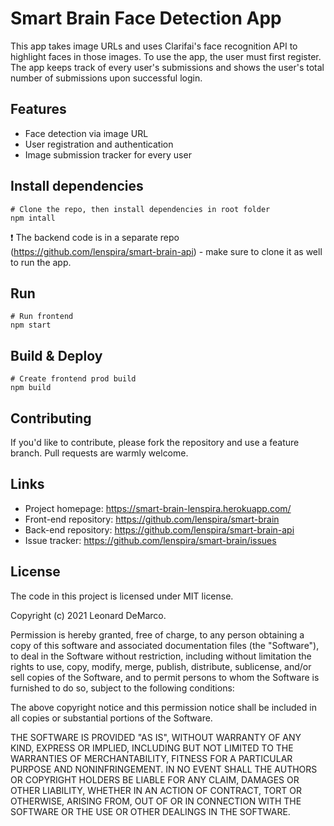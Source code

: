# Smart Brain Face Detection App
This app takes image URLs and uses Clarifai's face recognition API to highlight faces in those images. To use the app, the user must first register. The app keeps track of every user's submissions and shows the user's total number of submissions upon successful login.

## Features
* Face detection via image URL
* User registration and authentication
* Image submission tracker for every user

## Install dependencies
```
# Clone the repo, then install dependencies in root folder
npm intall
```

:exclamation: The backend code is in a separate repo (https://github.com/lenspira/smart-brain-api) - make sure to clone it as well to run the app.

## Run
```
# Run frontend
npm start
```

## Build & Deploy
```
# Create frontend prod build
npm build
```

## Contributing
If you'd like to contribute, please fork the repository and use a feature branch. Pull requests are warmly welcome.

## Links
* Project homepage: https://smart-brain-lenspira.herokuapp.com/
* Front-end repository: https://github.com/lenspira/smart-brain
* Back-end repository: https://github.com/lenspira/smart-brain-api
* Issue tracker: https://github.com/lenspira/smart-brain/issues

## License
The code in this project is licensed under MIT license.

Copyright (c) 2021 Leonard DeMarco.

Permission is hereby granted, free of charge, to any person obtaining a copy of this software and associated documentation files (the "Software"), to deal in the Software without restriction, including without limitation the rights to use, copy, modify, merge, publish, distribute, sublicense, and/or sell copies of the Software, and to permit persons to whom the Software is furnished to do so, subject to the following conditions:

The above copyright notice and this permission notice shall be included in all copies or substantial portions of the Software.

THE SOFTWARE IS PROVIDED "AS IS", WITHOUT WARRANTY OF ANY KIND, EXPRESS OR IMPLIED, INCLUDING BUT NOT LIMITED TO THE WARRANTIES OF MERCHANTABILITY, FITNESS FOR A PARTICULAR PURPOSE AND NONINFRINGEMENT. IN NO EVENT SHALL THE AUTHORS OR COPYRIGHT HOLDERS BE LIABLE FOR ANY CLAIM, DAMAGES OR OTHER LIABILITY, WHETHER IN AN ACTION OF CONTRACT, TORT OR OTHERWISE, ARISING FROM, OUT OF OR IN CONNECTION WITH THE SOFTWARE OR THE USE OR OTHER DEALINGS IN THE SOFTWARE.
